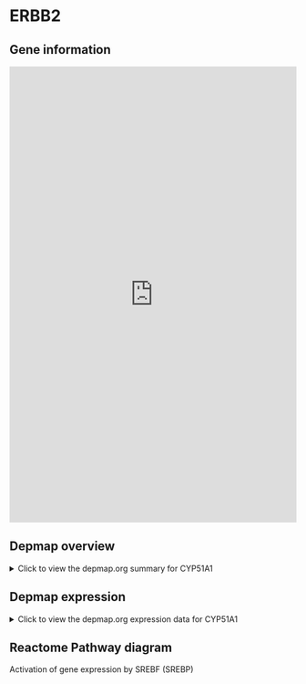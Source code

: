 <h1>ERBB2</h1>

<h2>Gene information</h2>
<iframe src="https://depmap.org/portal/gene/CYP51A1?tab=about" style="border:none;width:100%;height:800px"></iframe>

<h2>Depmap overview</h2>
<details>
  <summary>Click to view the depmap.org summary for CYP51A1</summary>
  <iframe src="https://depmap.org/portal/gene/CYP51A1?tab=overview" style="border:none;width:100%;height:800px"></iframe>
</details>

<h2>Depmap expression</h2>
<details>
  <summary>Click to view the depmap.org expression data for CYP51A1</summary>
  <iframe src="https://depmap.org/portal/gene/CYP51A1?tab=characterization" style="border:none;width:100%;height:800px"></iframe>
</details>



<h2>Reactome Pathway diagram</h2>
Activation of gene expression by SREBF (SREBP)
<div id="diagramHolder"></div>

<script>
    //Creating the Reactome Diagram widget
    //Take into account a proxy needs to be set up in your server side pointing to www.reactome.org
    function onReactomeDiagramReady(){  //This function is automatically called when the widget code is ready to be used
        var diagram = Reactome.Diagram.create({
            "placeHolder" : "diagramHolder",
            "width" : 900,
            "height" : 500
        });

        //Initialising it to the "Hemostasis" pathway
        diagram.loadDiagram("R-HSA-2426168");

        //Adding different listeners

        diagram.onDiagramLoaded(function (loaded) {
            console.info("Loaded ", loaded);
            diagram.flagItems("BAD");
	    diagram.flagItems("Q92934");
            if (loaded == "R-HSA-2426168") diagram.selectItem("R-HSA-2426168");
        });

     }
</script>




